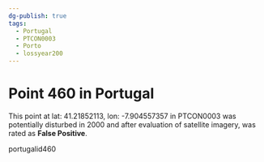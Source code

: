```yaml
---
dg-publish: true
tags:
  - Portugal
  - PTCON0003
  - Porto
  - lossyear200
---
```


# Point 460 in Portugal

This point at lat: 41.21852113, lon: -7.904557357 in PTCON0003 was potentially disturbed in 2000 and after evaluation of satellite imagery, was rated as **False Positive**.



portugalid460